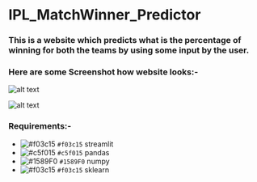 # IPL_MatchWinner_Predictor
### This is a website which predicts what is the percentage of winning for both the teams by using some input by the user.
### Here are some Screenshot how website looks:- 

![alt text](https://github.com/Hardik1809-coder/IPL_MatchWinner_Predictor/blob/master/1.png?raw=true)


![alt text](https://github.com/Hardik1809-coder/IPL_MatchWinner_Predictor/blob/master/2.png?raw=true)

### Requirements:-
- ![#f03c15](https://via.placeholder.com/15/f03c15/000000?text=+) `#f03c15` streamlit
- ![#c5f015](https://via.placeholder.com/15/c5f015/000000?text=+) `#c5f015` pandas
- ![#1589F0](https://via.placeholder.com/15/1589F0/000000?text=+) `#1589F0` numpy
- ![#f03c15](https://via.placeholder.com/15/f03c15/000000?text=+) `#f03c15`  sklearn
